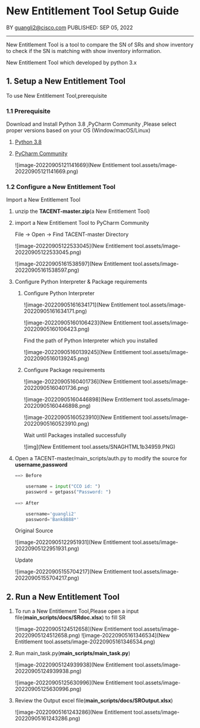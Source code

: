 # New Entitlement Tool Setup Guide

BY <guangli2@cisco.com>                                                    PUBLISHED: SEP 05, 2022

---

New Entitlement Tool is a tool to compare the SN of SRs and show inventory to check if the SN is matching with show inventory information.

New Entitlement Tool which developed by python 3.x

## 1. Setup a New Entitlement Tool

To use New Entitlement Tool,prerequisite

### 1.1 Prerequisite

Download and Install Python 3.8 ,PyCharm Community ,Please select proper versions based on your OS (Window/macOS/Linux)

1. [Python 3.8](https://www.python.org/downloads/)

2. [PyCharm Community](https://www.jetbrains.com/products/compare/?product=pycharm&product=pycharm-ce)

   ![image-20220905121141669](New Entitlement tool.assets/image-20220905121141669.png) 



### 1.2 Configure a New Entitlement Tool

Import a New Entitlement Tool

1. unzip the **TACENT-master.zip**(a New Entitlement Tool)

2. import a New Entitlement Tool to PyCharm Community

   File -> Open -> Find  TACENT-master Directory

   ![image-20220905122533045](New Entitlement tool.assets/image-20220905122533045.png) 

   ![image-20220905161538597](New Entitlement tool.assets/image-20220905161538597.png)  

3. Configure Python Interpreter & Package requirements

   1. Configure Python Interpreter 

      ![image-20220905161634171](New Entitlement tool.assets/image-20220905161634171.png)     

      ![image-20220905160106423](New Entitlement tool.assets/image-20220905160106423.png) 

      Find the path of Python Interpreter which you installed

      ![image-20220905160139245](New Entitlement tool.assets/image-20220905160139245.png)

   2. Configure Package requirements

      ![image-20220905160401736](New Entitlement tool.assets/image-20220905160401736.png)  

      ![image-20220905160446898](New Entitlement tool.assets/image-20220905160446898.png) 

      ![image-20220905160523910](New Entitlement tool.assets/image-20220905160523910.png)

      Wait until Packages installed successfully

      ![img](New Entitlement tool.assets/SNAGHTML1b34959.PNG)

4. Open a TACENT-master/main_scripts/auth.py to modify the source for **username,password**

   ```python
   ==> Before
   
       username = input("CCO id: ")
       password = getpass("Password: ")
       
   ==> After
   
       username='guangli2'
       password='Bank8888*'
   ```

   Original Source

   ![image-20220905122951931](New Entitlement tool.assets/image-20220905122951931.png) 

   Update 

   ![image-20220905155704217](New Entitlement tool.assets/image-20220905155704217.png) 



## 2. Run a New Entitlement Tool

1. To run a New Entitlement Tool,Please open a input file(**main_scripts/docs/SRdoc.xlsx**) to fill SR

   ![image-20220905124512658](New Entitlement tool.assets/image-20220905124512658.png) ![image-20220905161346534](New Entitlement tool.assets/image-20220905161346534.png)

   

2. Run main_task.py(**main_scripts/main_task.py**)

   ![image-20220905124939938](New Entitlement tool.assets/image-20220905124939938.png) 

   ![image-20220905125630996](New Entitlement tool.assets/image-20220905125630996.png) 

   

   

     

   

3. Review the Output excel file(**main_scripts/docs/SROutput.xlsx**)

   ![image-20220905161243286](New Entitlement tool.assets/image-20220905161243286.png)  

 

